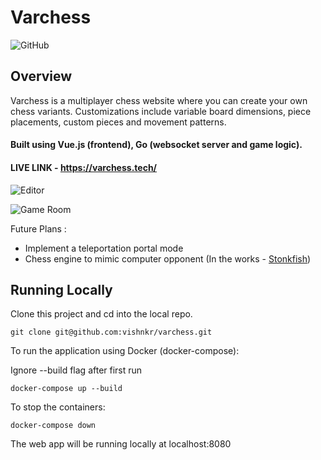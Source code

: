# Varchess
![GitHub](https://img.shields.io/github/license/vishnkr/varchess)
## Overview
Varchess is a multiplayer chess website where you can create your own chess variants. Customizations include variable board dimensions, piece placements, custom pieces and movement patterns.

#### Built using Vue.js (frontend), Go (websocket server and game logic).

#### LIVE LINK - https://varchess.tech/


![Editor](https://i.imgur.com/F6xPlhS.png)


![Game Room](https://i.imgur.com/X8pAHgM.png)

Future Plans : 
- Implement a teleportation portal mode
- Chess engine to mimic computer opponent (In the works - [Stonkfish](https://github.com/vishnkr/stonkfish))

## Running Locally
Clone this project and cd into the local repo.
```
git clone git@github.com:vishnkr/varchess.git
```
To run the application using Docker (docker-compose):

Ignore --build flag after first run
```
docker-compose up --build 
```
To stop the containers:
```
docker-compose down
```
The web app will be running locally at localhost:8080
